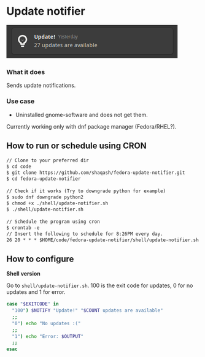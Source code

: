 # Update notifier

![](update-notifier-screenshot.png)

### What it does

Sends update notifications.

### Use case

* Uninstalled gnome-software and does not get them.

Currently working only with dnf package manager (Fedora/RHEL?).

## How to run or schedule using CRON

```
// Clone to your preferred dir
$ cd code
$ git clone https://github.com/shaqash/fedora-update-notifier.git
$ cd fedora-update-notifier

// Check if it works (Try to downgrade python for example)
$ sudo dnf downgrade python2
$ chmod +x ./shell/update-notifier.sh
$ ./shell/update-notifier.sh

// Schedule the program using cron
$ crontab -e
// Insert the following to schedule for 8:26PM every day.
26 20 * * * $HOME/code/fedora-update-notifier/shell/update-notifier.sh
```

## How to configure

**Shell version**

Go to `shell/update-notifier.sh`.
100 is the exit code for updates, 0 for no updates and 1 for error.

```bash
case "$EXITCODE" in
  "100") $NOTIFY "Update!" "$COUNT updates are available"
  ;;
  "0") echo "No updates :("
  ;;
  "1") echo "Error: $OUTPUT"
  ;;
esac
```

